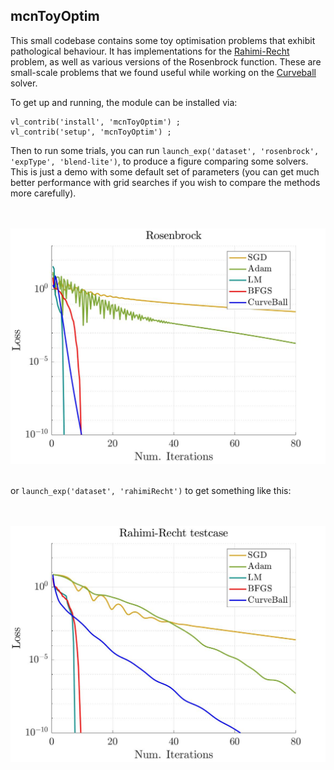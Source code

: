 ## mcnToyOptim


This small codebase contains some toy optimisation problems that exhibit pathological behaviour.  It has implementations for the [Rahimi-Recht](https://github.com/benjamin-recht/shallow-linear-net/blob/master/TwoLayerLinearNets.ipynb) problem, as well as various versions of the Rosenbrock function.  These are small-scale problems that we found useful while working on the [Curveball](https://github.com/jotaf98/curveball) solver.

To get up and running, the module can be installed via:

```
vl_contrib('install', 'mcnToyOptim') ;
vl_contrib('setup', 'mcnToyOptim') ;
```

Then to run some trials, you can run `launch_exp('dataset', 'rosenbrock', 'expType', 'blend-lite')`, to produce a figure comparing some solvers.  This is just a demo with some default set of parameters (you can get much better performance with grid searches if you wish to compare the methods more carefully).

<br>
<br>
<img src="misc/rosenbrock.jpg" width="600" />
<br>
<br>

or `launch_exp('dataset', 'rahimiRecht')` to get something like this:

<br>
<br>
<img src="misc/rahimi-recht.jpg" width="600" />
